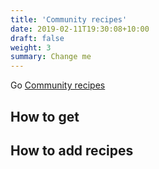 ```yaml
---
title: 'Community recipes'
date: 2019-02-11T19:30:08+10:00
draft: false
weight: 3
summary: Change me
---
```




Go [Community recipes](https://github.com/cooklang/recipes)

## How to get

## How to add recipes
